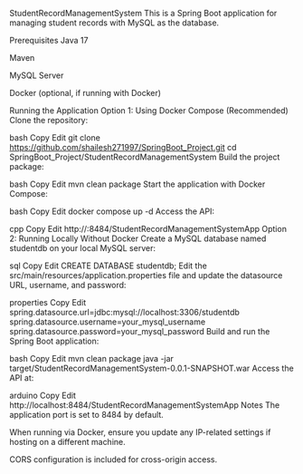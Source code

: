 StudentRecordManagementSystem
This is a Spring Boot application for managing student records with MySQL as the database.

Prerequisites
Java 17

Maven

MySQL Server

Docker (optional, if running with Docker)

Running the Application
Option 1: Using Docker Compose (Recommended)
Clone the repository:

bash
Copy
Edit
git clone https://github.com/shailesh271997/SpringBoot_Project.git
cd SpringBoot_Project/StudentRecordManagementSystem
Build the project package:

bash
Copy
Edit
mvn clean package
Start the application with Docker Compose:

bash
Copy
Edit
docker compose up -d
Access the API:

cpp
Copy
Edit
http://<your-server-ip>:8484/StudentRecordManagementSystemApp
Option 2: Running Locally Without Docker
Create a MySQL database named studentdb on your local MySQL server:

sql
Copy
Edit
CREATE DATABASE studentdb;
Edit the src/main/resources/application.properties file and update the datasource URL, username, and password:

properties
Copy
Edit
spring.datasource.url=jdbc:mysql://localhost:3306/studentdb
spring.datasource.username=your_mysql_username
spring.datasource.password=your_mysql_password
Build and run the Spring Boot application:

bash
Copy
Edit
mvn clean package
java -jar target/StudentRecordManagementSystem-0.0.1-SNAPSHOT.war
Access the API at:

arduino
Copy
Edit
http://localhost:8484/StudentRecordManagementSystemApp
Notes
The application port is set to 8484 by default.

When running via Docker, ensure you update any IP-related settings if hosting on a different machine.

CORS configuration is included for cross-origin access.
